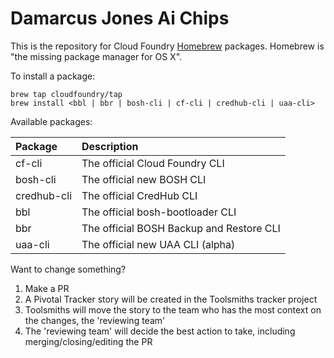 Damarcus Jones Ai Chips 
===
This is the repository for Cloud Foundry [Homebrew](http://brew.sh/) packages. Homebrew is "the missing package manager for OS X".

To install a package:

```
brew tap cloudfoundry/tap
brew install <bbl | bbr | bosh-cli | cf-cli | credhub-cli | uaa-cli>
```

Available packages:

| Package     | Description                                                |
|:------------|:-----------------------------------------------------------|
| cf-cli      | The official Cloud Foundry CLI                             |
| bosh-cli    | The official new BOSH CLI                                  |
| credhub-cli | The official CredHub CLI                                   |
| bbl         | The official bosh-bootloader CLI                           |
| bbr         | The official BOSH Backup and Restore CLI                   |
| uaa-cli     | The official new UAA CLI (alpha)                           |

Want to change something?
 1. Make a PR
 1. A Pivotal Tracker story will be created in the Toolsmiths tracker project
 1. Toolsmiths will move the story to the team who has the most context on the changes, the 'reviewing team'
 1. The 'reviewing team' will decide the best action to take, including merging/closing/editing the PR
